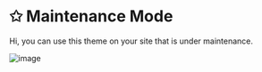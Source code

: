# ✩ Maintenance Mode
Hi, you can use this theme on your site that is under maintenance.

![image](https://github.com/maideens/maintenance-mode/assets/48116924/59e9982a-8f69-4297-8638-759eea256c96.png)
